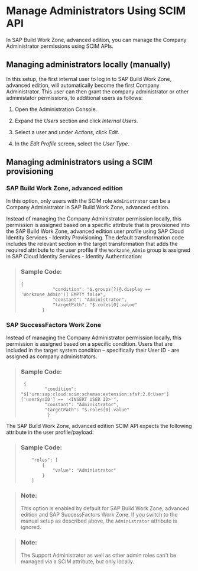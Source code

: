 <!-- loioff793e6aa85d44dc86caa1281621f4a9 -->

# Manage Administrators Using SCIM API

In SAP Build Work Zone, advanced edition, you can manage the Company Administrator permissions using SCIM APIs.



<a name="loioff793e6aa85d44dc86caa1281621f4a9__section_ahw_ywl_trb"/>

## Managing administrators locally \(manually\)

In this setup, the first internal user to log in to SAP Build Work Zone, advanced edition, will automatically become the first Company Administrator. This user can then grant the company administrator or other administator permissions, to additional users as follows:

1.  Open the Administration Console.

2.  Expand the *Users* section and click *Internal Users*.

3.  Select a user and under *Actions*, click *Edit*.

4.  In the *Edit Profile* screen, select the *User Type*.




<a name="loioff793e6aa85d44dc86caa1281621f4a9__section_zxk_hxl_trb"/>

## Managing administrators using a SCIM provisioning



### SAP Build Work Zone, advanced edition

In this option, only users with the SCIM role `Administrator` can be a Company Administrator in SAP Build Work Zone, advanced edition.

Instead of managing the Company Administrator permission locally, this permission is assigned based on a specific attribute that is provisioned into the SAP Build Work Zone, advanced edition user profile using SAP Cloud Identity Services - Identity Provisioning. The default transformation code includes the relevant section in the target transformation that adds the required attribute to the user profile if the `Workzone_Admin` group is assigned in SAP Cloud Identity Services - Identity Authentication:

> ### Sample Code:  
> ```
> {
>             "condition": "$.groups[?(@.display == 'Workzone_Admin')] EMPTY false",
>             "constant": "Administrator",
>             "targetPath": "$.roles[0].value"
>         }
> ```



### SAP SuccessFactors Work Zone

Instead of managing the Company Administrator permission locally, this permission is assigned based on a specific condition. Users that are included in the target system condition – specifically their User ID - are assigned as company administrators.

> ### Sample Code:  
> ```
>  { 
> 		   "condition": "$['urn:sap:cloud:scim:schemas:extension:sfsf:2.0:User']['userSysID'] == '<INSERT USER ID>'", 
> 		   "constant": "Administrator", 
> 		   "targetPath": "$.roles[0].value"
>           } 
> ```



The SAP Build Work Zone, advanced edition SCIM API expects the following attribute in the user profile/payload:

> ### Sample Code:  
> ```
>     "roles": [
>         {
>             "value": "Administrator"
>         }
>     ]
> 
> ```

> ### Note:  
> This option is enabled by default for SAP Build Work Zone, advanced edition and SAP SuccessFactors Work Zone. If you switch to the manual setup as described above, the `Administrator` attribute is ignored.

> ### Note:  
> The Support Administrator as well as other admin roles can't be managed via a SCIM attribute, but only locally.

